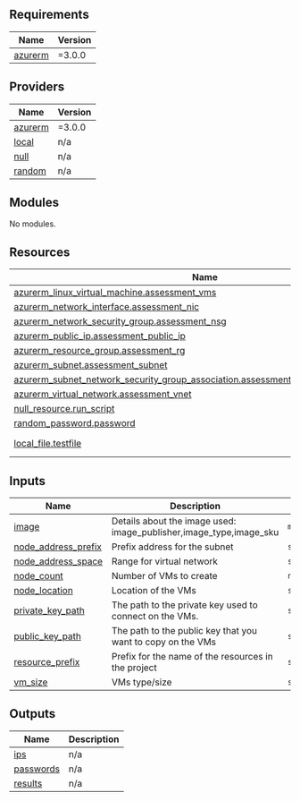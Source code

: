 <!-- BEGIN_TF_DOCS -->
## Requirements

| Name | Version |
|------|---------|
| <a name="requirement_azurerm"></a> [azurerm](#requirement\_azurerm) | =3.0.0 |

## Providers

| Name | Version |
|------|---------|
| <a name="provider_azurerm"></a> [azurerm](#provider\_azurerm) | =3.0.0 |
| <a name="provider_local"></a> [local](#provider\_local) | n/a |
| <a name="provider_null"></a> [null](#provider\_null) | n/a |
| <a name="provider_random"></a> [random](#provider\_random) | n/a |

## Modules

No modules.

## Resources

| Name | Type |
|------|------|
| [azurerm_linux_virtual_machine.assessment_vms](https://registry.terraform.io/providers/hashicorp/azurerm/3.0.0/docs/resources/linux_virtual_machine) | resource |
| [azurerm_network_interface.assessment_nic](https://registry.terraform.io/providers/hashicorp/azurerm/3.0.0/docs/resources/network_interface) | resource |
| [azurerm_network_security_group.assessment_nsg](https://registry.terraform.io/providers/hashicorp/azurerm/3.0.0/docs/resources/network_security_group) | resource |
| [azurerm_public_ip.assessment_public_ip](https://registry.terraform.io/providers/hashicorp/azurerm/3.0.0/docs/resources/public_ip) | resource |
| [azurerm_resource_group.assessment_rg](https://registry.terraform.io/providers/hashicorp/azurerm/3.0.0/docs/resources/resource_group) | resource |
| [azurerm_subnet.assessment_subnet](https://registry.terraform.io/providers/hashicorp/azurerm/3.0.0/docs/resources/subnet) | resource |
| [azurerm_subnet_network_security_group_association.assessment_subnet_nsg_association](https://registry.terraform.io/providers/hashicorp/azurerm/3.0.0/docs/resources/subnet_network_security_group_association) | resource |
| [azurerm_virtual_network.assessment_vnet](https://registry.terraform.io/providers/hashicorp/azurerm/3.0.0/docs/resources/virtual_network) | resource |
| [null_resource.run_script](https://registry.terraform.io/providers/hashicorp/null/latest/docs/resources/resource) | resource |
| [random_password.password](https://registry.terraform.io/providers/hashicorp/random/latest/docs/resources/password) | resource |
| [local_file.testfile](https://registry.terraform.io/providers/hashicorp/local/latest/docs/data-sources/file) | data source |

## Inputs

| Name | Description | Type | Default | Required |
|------|-------------|------|---------|:--------:|
| <a name="input_image"></a> [image](#input\_image) | Details about the image used: image\_publisher,image\_type,image\_sku | `map(any)` | n/a | yes |
| <a name="input_node_address_prefix"></a> [node\_address\_prefix](#input\_node\_address\_prefix) | Prefix address for the subnet | `string` | n/a | yes |
| <a name="input_node_address_space"></a> [node\_address\_space](#input\_node\_address\_space) | Range for virtual network | `string` | n/a | yes |
| <a name="input_node_count"></a> [node\_count](#input\_node\_count) | Number of VMs to create | `number` | n/a | yes |
| <a name="input_node_location"></a> [node\_location](#input\_node\_location) | Location of the VMs | `string` | n/a | yes |
| <a name="input_private_key_path"></a> [private\_key\_path](#input\_private\_key\_path) | The path to the private key used to connect on the VMs. | `string` | n/a | yes |
| <a name="input_public_key_path"></a> [public\_key\_path](#input\_public\_key\_path) | The path to the public key that you want to copy on the VMs | `string` | n/a | yes |
| <a name="input_resource_prefix"></a> [resource\_prefix](#input\_resource\_prefix) | Prefix for the name of the resources in the project | `string` | n/a | yes |
| <a name="input_vm_size"></a> [vm\_size](#input\_vm\_size) | VMs type/size | `string` | n/a | yes |

## Outputs

| Name | Description |
|------|-------------|
| <a name="output_ips"></a> [ips](#output\_ips) | n/a |
| <a name="output_passwords"></a> [passwords](#output\_passwords) | n/a |
| <a name="output_results"></a> [results](#output\_results) | n/a |
<!-- END_TF_DOCS -->